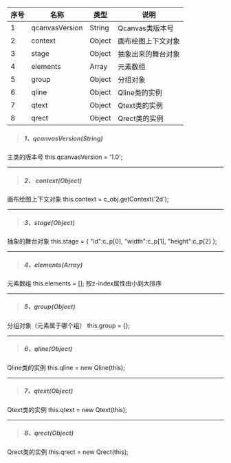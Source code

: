 序号|名称|类型| 说明
---|---|---|---
1|qcanvasVersion|String|Qcanvas类版本号
2|context|Object|画布绘图上下文对象
3|stage|Object|抽象出来的舞台对象
4|elements|Array|元素数组
5|group|Object|分组对象
6|qline|Object|Qline类的实例
7|qtext|Object|Qtext类的实例
8|qrect|Object|Qrect类的实例


> ##### 1、qcanvasVersion(String)
主类的版本号
this.qcanvasVersion = '1.0';

***
> ##### 2、 context(Object)
画布绘图上下文对象
this.context = c_obj.getContext('2d');

***
> ##### 3、stage(Object)
抽象的舞台对象
this.stage = {
		"id":c_p[0],
		"width":c_p[1],
		"height":c_p[2]
	};

***
> ##### 4、elements(Array)
元素数组
this.elements = [];
按z-index属性由小到大排序

***
> ##### 5、group(Object)
分组对象（元素属于哪个组）
this.group = {};

***
> ##### 6、qline(Object)
Qline类的实例
this.qline = new Qline(this);

***
> ##### 7、qtext(Object)
Qtext类的实例
this.qtext = new Qtext(this);

***
> ##### 8、qrect(Object)
Qrect类的实例
this.qrect = new Qrect(this);

